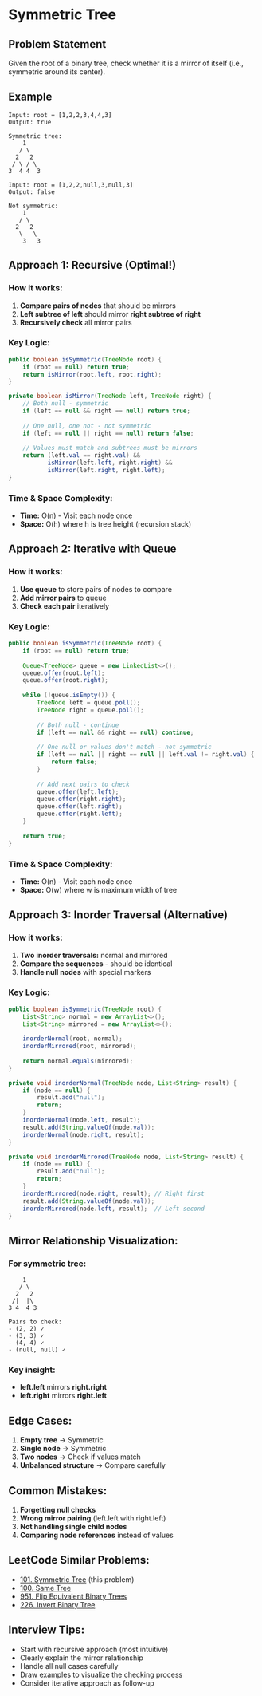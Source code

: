 # Symmetric Tree

## Problem Statement
Given the root of a binary tree, check whether it is a mirror of itself (i.e., symmetric around its center).

## Example
```
Input: root = [1,2,2,3,4,4,3]
Output: true

Symmetric tree:
    1
   / \
  2   2
 / \ / \
3  4 4  3

Input: root = [1,2,2,null,3,null,3]
Output: false

Not symmetric:
    1
   / \
  2   2
   \   \
    3   3
```

## Approach 1: Recursive (Optimal!)

### How it works:
1. **Compare pairs of nodes** that should be mirrors
2. **Left subtree of left** should mirror **right subtree of right**
3. **Recursively check** all mirror pairs

### Key Logic:
```java
public boolean isSymmetric(TreeNode root) {
    if (root == null) return true;
    return isMirror(root.left, root.right);
}

private boolean isMirror(TreeNode left, TreeNode right) {
    // Both null - symmetric
    if (left == null && right == null) return true;
    
    // One null, one not - not symmetric
    if (left == null || right == null) return false;
    
    // Values must match and subtrees must be mirrors
    return (left.val == right.val) && 
           isMirror(left.left, right.right) &&
           isMirror(left.right, right.left);
}
```

### Time & Space Complexity:
- **Time:** O(n) - Visit each node once
- **Space:** O(h) where h is tree height (recursion stack)

## Approach 2: Iterative with Queue

### How it works:
1. **Use queue** to store pairs of nodes to compare
2. **Add mirror pairs** to queue
3. **Check each pair** iteratively

### Key Logic:
```java
public boolean isSymmetric(TreeNode root) {
    if (root == null) return true;
    
    Queue<TreeNode> queue = new LinkedList<>();
    queue.offer(root.left);
    queue.offer(root.right);
    
    while (!queue.isEmpty()) {
        TreeNode left = queue.poll();
        TreeNode right = queue.poll();
        
        // Both null - continue
        if (left == null && right == null) continue;
        
        // One null or values don't match - not symmetric
        if (left == null || right == null || left.val != right.val) {
            return false;
        }
        
        // Add next pairs to check
        queue.offer(left.left);
        queue.offer(right.right);
        queue.offer(left.right);
        queue.offer(right.left);
    }
    
    return true;
}
```

### Time & Space Complexity:
- **Time:** O(n) - Visit each node once
- **Space:** O(w) where w is maximum width of tree

## Approach 3: Inorder Traversal (Alternative)

### How it works:
1. **Two inorder traversals:** normal and mirrored
2. **Compare the sequences** - should be identical
3. **Handle null nodes** with special markers

### Key Logic:
```java
public boolean isSymmetric(TreeNode root) {
    List<String> normal = new ArrayList<>();
    List<String> mirrored = new ArrayList<>();
    
    inorderNormal(root, normal);
    inorderMirrored(root, mirrored);
    
    return normal.equals(mirrored);
}

private void inorderNormal(TreeNode node, List<String> result) {
    if (node == null) {
        result.add("null");
        return;
    }
    inorderNormal(node.left, result);
    result.add(String.valueOf(node.val));
    inorderNormal(node.right, result);
}

private void inorderMirrored(TreeNode node, List<String> result) {
    if (node == null) {
        result.add("null");
        return;
    }
    inorderMirrored(node.right, result); // Right first
    result.add(String.valueOf(node.val));
    inorderMirrored(node.left, result);  // Left second
}
```

## Mirror Relationship Visualization:

### For symmetric tree:
```
    1
   / \
  2   2
 /|  |\ 
3 4  4 3

Pairs to check:
- (2, 2) ✓
- (3, 3) ✓ 
- (4, 4) ✓
- (null, null) ✓
```

### Key insight:
- **left.left** mirrors **right.right**
- **left.right** mirrors **right.left**

## Edge Cases:
1. **Empty tree** → Symmetric
2. **Single node** → Symmetric
3. **Two nodes** → Check if values match
4. **Unbalanced structure** → Compare carefully

## Common Mistakes:
1. **Forgetting null checks**
2. **Wrong mirror pairing** (left.left with right.left)
3. **Not handling single child nodes**
4. **Comparing node references** instead of values

## LeetCode Similar Problems:
- [101. Symmetric Tree](https://leetcode.com/problems/symmetric-tree/) (this problem)
- [100. Same Tree](https://leetcode.com/problems/same-tree/)
- [951. Flip Equivalent Binary Trees](https://leetcode.com/problems/flip-equivalent-binary-trees/)
- [226. Invert Binary Tree](https://leetcode.com/problems/invert-binary-tree/)

## Interview Tips:
- Start with recursive approach (most intuitive)
- Clearly explain the mirror relationship
- Handle all null cases carefully
- Draw examples to visualize the checking process
- Consider iterative approach as follow-up 